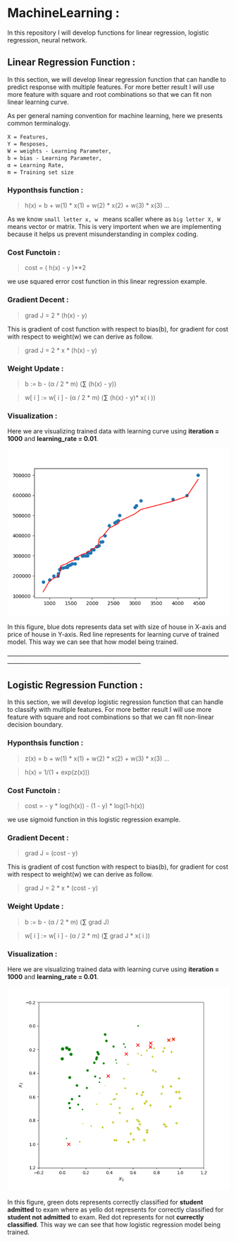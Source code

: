 # MachineLearning : 
In this repository I will develop functions for linear regression, logistic regression, neural network.

## Linear Regression Function :
  In this section, we will develop linear regression function that can handle to predict response with multiple features. For more better result I will use more feature with square and root combinations so that we can fit non linear learning curve.

As per general naming convention for machine learning, here we presents common terminalogy.
```
X = Features,
Y = Resposes,
W = weights - Learning Parameter,
b = bias - Learning Parameter,
α = Learning Rate,
m = Training set size
```

### Hyponthsis function :

> h(x) = b + w(1) * x(1) + w(2) * x(2) + w(3) * x(3) ...

As we know `small letter x, w ` means scaller where as `big letter X, W ` means vector or matrix. This is very importent when we are implementing because it helps us prevent misunderstanding in complex coding.

### Cost Functoin :

> cost = ( h(x) - y )**2

we use squared error cost function in this linear regression example.

### Gradient Decent :

> grad J = 2 * (h(x) - y)

This is gradient of cost function with respect to bias(b), for gradient for cost with respect to weight(w) we can derive as follow.

> grad J = 2 * x * (h(x) - y)

### Weight Update : 

> b := b - (α / 2 * m) (**∑** (h(x) - y))

> w[ i ] := w[ i ] - (α / 2 * m) (**∑** (h(x) - y)* x( i ))

### Visualization :

Here we are visualizing trained data with learning curve using **iteration = 1000** and **learning_rate = 0.01**.

![Alt text](https://github.com/ChaudhariHarsh/MachineLearning/blob/master/LinearRe.png)

In this figure, blue dots represents data set with size of house in X-axis and price of house in Y-axis. Red line represents for learning curve of trained model. This way we can see that how model being trained.

~~-----------------------------------------------------------------------------------------------------------------------------~~

## Logistic Regression Function :

  In this section, we will develop logistic regression function that can handle to classify with multiple features. For more better result I will use more feature with square and root combinations so that we can fit non-linear decision boundary.


### Hyponthsis function :

> z(x) = b + w(1) * x(1) + w(2) * x(2) + w(3) * x(3) ...

> h(x) = 1/(1 + exp(z(x)))

### Cost Functoin :

> cost = - y * log(h(x)) - (1 - y) * log(1-h(x))

we use sigmoid function in this logistic regression example.

### Gradient Decent :

> grad J = (cost - y)

This is gradient of cost function with respect to bias(b), for gradient for cost with respect to weight(w) we can derive as follow.

> grad J = 2 * x * (cost - y)

### Weight Update : 

> b := b - (α / 2 * m) (**∑** grad J)

> w[ i ] := w[ i ] - (α / 2 * m) (**∑** grad J * x( i ))

### Visualization :

Here we are visualizing trained data with learning curve using **iteration = 1000** and **learning_rate = 0.01**.

![Alt text](https://github.com/ChaudhariHarsh/MachineLearning/blob/master/LogRe.png)

In this figure, green dots represents correctly classified for **student admitted** to exam where as yello dot represents for correctly classified for **student not admitted** to exam. Red dot represents for not **currectly classified**. This way we can see that how logistic regression model being trained.
